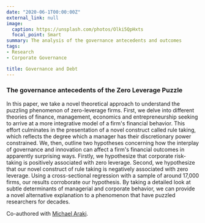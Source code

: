 ```yaml
---
date: "2020-06-1T00:00:00Z"
external_link: null
image:
  caption: https://unsplash.com/photos/Olki5QpHxts
  focal_point: Smart
summary: The analysis of the governance antecedents and outcomes
tags:
- Research
- Corporate Governance

title: Governance and Debt
---
```


### The governance antecedents of the Zero Leverage Puzzle

In this paper, we take a novel theoretical approach to understand the puzzling phenomenon of zero-leverage firms. First, we delve into different theories of finance, management, economics and entrepreneurship seeking to arrive at a more integrative model of a firm's financial behavior. This effort culminates in the presentation of a novel construct called rule taking, which reflects the degree which a manager has their discretionary power constrained. We, then, outline two hypotheses concerning how the interplay of governance and innovation can affect a firm's financial outcomes in apparently surprising ways. Firstly, we hypothesize that corporate risk-taking is positively associated with zero leverage. Second, we hypothesize that our novel construct of rule taking is negatively associated with zero leverage. Using a cross-sectional regression with a sample of around 17,000 firms, our results corroborate our hypothesis. By taking a detailed look at subtle determinants of managerial and corporate behavior, we can provide a novel alternative explanation to a phenomenon that have puzzled researchers for decades.

Co-authored with [Michael Araki](http://lattes.cnpq.br/1885722259149018).